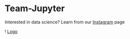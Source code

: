 # Team-Jupyter

Interested in data science? Learn from our [Instagram](https://www.instagram.com/filii_jupyter/) page

! [Logo](https://github.com/avani1998/Team-Jupyter/blob/master/img/logo.jpeg)
